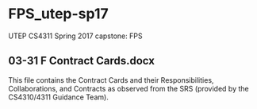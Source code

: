 # FPS_utep-sp17
UTEP CS4311 Spring 2017 capstone: FPS

## 03-31 F Contract Cards.docx
This file contains the Contract Cards and their Responsibilities, Collaborations, and Contracts as observed from the SRS (provided by the CS4310/4311 Guidance Team).